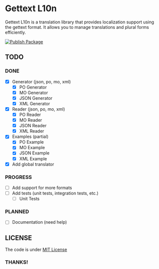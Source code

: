 # Gettext L10n

Gettext L10n is a translation library that provides localization support using the gettext format. It allows you to manage translations and plural forms efficiently.

[![Publish Package](https://github.com/ArrayIterator/gettext-l10n/actions/workflows/publish.yml/badge.svg)](https://github.com/ArrayIterator/gettext-l10n/actions/workflows/publish.yml)

## TODO

### DONE
- [x] Generator (json, po, mo, xml)
  - [x] PO Generator
  - [x] MO Generator
  - [x] JSON Generator
  - [x] XML Generator
- [x] Reader (json, po, mo, xml)
  - [x] PO Reader
  - [x] MO Reader
  - [x] JSON Reader
  - [x] XML Reader
- [x] Examples (partial)
  - [x] PO Example
  - [x] MO Example
  - [x] JSON Example
  - [x] XML Example
- [x] Add global translator

### PROGRESS
- [ ] Add support for more formats
- [ ] Add tests (unit tests, integration tests, etc.)
  - [ ] Unit Tests

### PLANNED
- [ ] Documentation (need help)


## LICENSE

The code is under [MIT License](LICENSE)

### THANKS!
